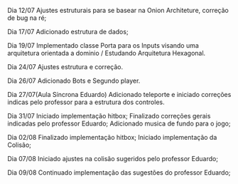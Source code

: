 Dia 12/07
    Ajustes estruturais para se basear na Onion Architeture, correção de bug na ré;

Dia 17/07
    Adicionado estrutura de dados;

Dia 19/07
    Implementado classe Porta para os Inputs visando uma arquitetura orientada a dominio / Estudando Arquitetura Hexagonal.

Dia 24/07
    Ajustes estrutura e correção.

Dia 26/07
    Adicionado Bots e Segundo player.

Dia 27/07(Aula Síncrona Eduardo)
    Adicionado teleporte e iniciado correções indicas pelo professor para a estrutura dos controles.

Dia 31/07
    Iniciado implementação hitbox;
    Finalizado correções gerais indicadas pelo professor Eduardo;
    Adicionado musica de fundo para o jogo;

Dia 02/08
    Finalizado implementação hitbox;
    Iniciado implementação da Colisão;

Dia 07/08
    Iniciado ajustes na colisão sugeridos pelo professor Eduardo;

Dia 09/08
    Continuado implementação das sugestões do professor Eduardo;